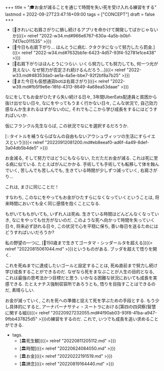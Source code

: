 +++
title = "🎓お金が減ることを通じて時間を失い死を受け入れる練習をする"
lastmod = 2022-09-27T23:47:16+09:00
tags = ["CONCEPT"]
draft = false
+++

-   [💭きれいに右肩さがりに損し続けるアプリを命かけて開発してばかじゃないか]({{< relref "2022-w34.md#966e6767-630a-4a5b-b0bf-7417ec011535" >}})
-   [💭今日も右肩下がり... ほんとうに病む. クタクタになって努力したら罰金.]({{< relref "2022-w34.md#7632bb1e-6423-4d57-93f4-52781e1ce438" >}})
-   [💭右肩下がりはほんとうにつらい. いくら努力しても努力しても, 何一つ光が見えない. なぜ努力が否定され続けるんだろう...]({{< relref "2022-w33.md#48353da0-ae1a-4a5e-bbe7-92f2bf8a7b25" >}})
-   [💭また今日も仮想通貨botは右肩さがり]({{< relref "2022-w39.md#fb5f9e6e-18fd-4313-8649-4a68ea53daae" >}})

なにをしてもお金がひたすら失い続ける日々, 3年間UberEats配達員と貧困から抜け出せない日々, なにをやってもうまく行かない日々, こんな状況で, 自己効力感なんか生まれるはずがないのに, それでもここから学び成長をするにはどうすればいいか.

仮にフランクル先生ならば, この状況でなにを選択するだろうか.

[💡タイトルを補うならばなんの自由もないアウシュヴィッツの生活にすらイエスという]({{< relref "20220912081200.md#eb8eeaf0-ad6f-4a49-8def-3a04db5b4de5" >}})

お金減る, そして努力ではどうにもならない, ただただお金が減る. これは死に至る病に似ている. たとえばがんにかかる. 手術しても手術しても転移して体を蝕んでいく, 苦しんでも苦しんでも, 生きている時間が少しずつ減っていく, 右肩さがり...

これは, まさに同じことだ！

すなわち, このなにをやってもお金がひたすらになくなっていくということは, 将来時間においても全く同じ感情を抱くことになる.

もがいてももがいても, いずれ人は死ぬ. 生きている時間はどんどんなくなっていき, なにをやっても仕方がないのだ. このような死へ向かって時間を失っていく日々, 将来必ず訪れる日々, この状況で心を平穏に保ち, 善い毎日を送るためにはどうすればいいだろうか?

私の野望の一つに, [🚀150歳まで生きてゴータマ・シッダールタを超える]({{< relref "20220815061044.md" >}})というものがある. ブッダを超えて悟りを開く.

これを死ぬまでに達成したいゴールと設定することは, 死ぬ直前まで努力し続け学び成長することができるのだ. なぜなら死をまなぶことが人生の目的となる, これは最強の思考法かつ目標だと思う. いかなる困難な状況においても成長を実感できる. たとえナチス強制収容所であろうとも, 悟りを目指すことはできるのだ, 素晴らしい.

お金が減っていく, これを死への準備と捉えて死を学ぶための手段とする. もう少し具体的にすると, アーナパーナサティ・スートラにおける[第四の四洞察(智慧に関する組)]({{< relref "20220927232055.md#4f90ab03-93f8-41ba-a947-9fbb437825d5" >}})の練習をするのだ. これで, いつでも成長を追い求めることができる.

-   tags.
    -   [🏛死生観]({{< relref "20220811205112.md" >}})
    -   [🏛時間]({{< relref "20220624084050.md" >}})
    -   [🏛お金]({{< relref "20220222191519.md" >}})
    -   [🏛諦念]({{< relref "20220819164440.md" >}})

